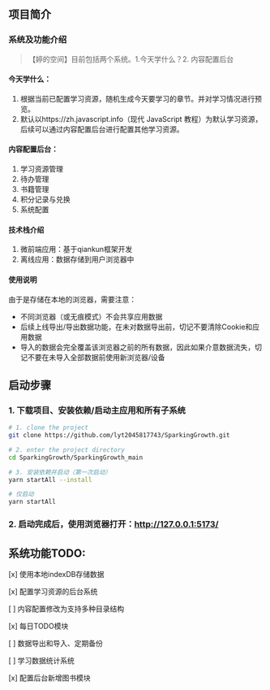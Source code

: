 ## 项目简介
### 系统及功能介绍
> 【婷的空间】目前包括两个系统。1.今天学什么？2. 内容配置后台

#### 今天学什么：
1. 根据当前已配置学习资源，随机生成今天要学习的章节。并对学习情况进行预览。
2. 默认以https://zh.javascript.info（现代 JavaScript 教程）为默认学习资源，后续可以通过内容配置后台进行配置其他学习资源。

#### 内容配置后台：
1. 学习资源管理
2. 待办管理
3. 书籍管理
4. 积分记录与兑换
5. 系统配置

#### 技术栈介绍
1. 微前端应用：基于qiankun框架开发
2. 离线应用：数据存储到用户浏览器中

#### 使用说明
由于是存储在本地的浏览器，需要注意：
- 不同浏览器（或无痕模式）不会共享应用数据
- 后续上线导出/导出数据功能，在未对数据导出前，切记不要清除Cookie和应用数据
- 导入的数据会完全覆盖该浏览器之前的所有数据，因此如果介意数据流失，切记不要在未导入全部数据前使用新浏览器/设备


## 启动步骤
### 1. 下载项目、安装依赖/启动主应用和所有子系统
```bash
# 1. clone the project
git clone https://github.com/lyt2045817743/SparkingGrowth.git

# 2. enter the project directory
cd SparkingGrowth/SparkingGrowth_main

# 3. 安装依赖并启动（第一次启动）
yarn startAll --install

# 仅启动
yarn startAll
```

### 2. 启动完成后，使用浏览器打开：http://127.0.0.1:5173/
  
## 系统功能TODO:
[x] 使用本地indexDB存储数据

[x] 配置学习资源的后台系统

[ ] 内容配置修改为支持多种目录结构

[x] 每日TODO模块

[ ] 数据导出和导入、定期备份

[ ] 学习数据统计系统

[x] 配置后台新增图书模块